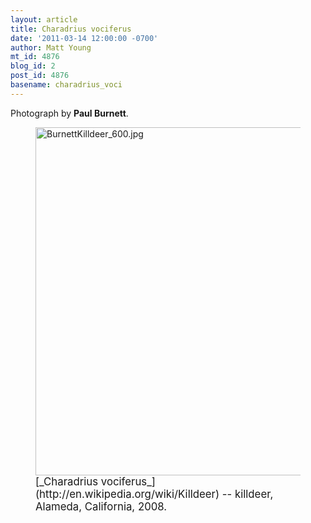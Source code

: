 ```yaml
---
layout: article
title: Charadrius vociferus
date: '2011-03-14 12:00:00 -0700'
author: Matt Young
mt_id: 4876
blog_id: 2
post_id: 4876
basename: charadrius_voci
---
```

Photograph by **Paul Burnett**.

<figure>
<img src="{{ site.baseurl }}/uploads/2011/BurnettKilldeer_600.jpg" alt="BurnettKilldeer_600.jpg" width="600" height="557" />
<figcaption markdown="span">
<big>[_Charadrius vociferus_](http://en.wikipedia.org/wiki/Killdeer) -- killdeer, Alameda, California, 2008.</big>

</figcaption>
</figure>
